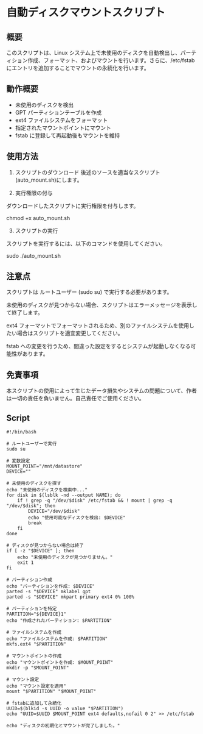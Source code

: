 # 自動ディスクマウントスクリプト

## 概要

このスクリプトは、Linux システム上で未使用のディスクを自動検出し、パーティション作成、フォーマット、およびマウントを行います。さらに、/etc/fstab にエントリを追加することでマウントの永続化を行います。

## 動作概要

+ 未使用のディスクを検出
+ GPT パーティションテーブルを作成
+ ext4 ファイルシステムをフォーマット
+ 指定されたマウントポイントにマウント
+ fstab に登録して再起動後もマウントを維持

## 使用方法

1. スクリプトのダウンロード
後述のソースを適当なスクリプト(auto_mount.sh)にします。

2. 実行権限の付与

ダウンロードしたスクリプトに実行権限を付与します。

chmod +x auto_mount.sh

3. スクリプトの実行

スクリプトを実行するには、以下のコマンドを使用してください。

sudo ./auto_mount.sh

## 注意点

スクリプトは ルートユーザー (sudo su) で実行する必要があります。

未使用のディスクが見つからない場合、スクリプトはエラーメッセージを表示して終了します。

ext4 フォーマットでフォーマットされるため、別のファイルシステムを使用したい場合はスクリプトを適宜変更してください。

fstab への変更を行うため、間違った設定をするとシステムが起動しなくなる可能性があります。

## 免責事項

本スクリプトの使用によって生じたデータ損失やシステムの問題について、作者は一切の責任を負いません。自己責任でご使用ください。

## Script

```shell
#!/bin/bash

# ルートユーザーで実行
sudo su

# 変数設定
MOUNT_POINT="/mnt/datastore"
DEVICE=""

# 未使用のディスクを探す
echo "未使用のディスクを検索中..."
for disk in $(lsblk -nd --output NAME); do
    if ! grep -q "/dev/$disk" /etc/fstab && ! mount | grep -q "/dev/$disk"; then
        DEVICE="/dev/$disk"
        echo "使用可能なディスクを検出: $DEVICE"
        break
    fi
done

# ディスクが見つからない場合は終了
if [ -z "$DEVICE" ]; then
    echo "未使用のディスクが見つかりません。"
    exit 1
fi

# パーティション作成
echo "パーティションを作成: $DEVICE"
parted -s "$DEVICE" mklabel gpt
parted -s "$DEVICE" mkpart primary ext4 0% 100%

# パーティションを特定
PARTITION="${DEVICE}1"
echo "作成されたパーティション: $PARTITION"

# ファイルシステムを作成
echo "ファイルシステムを作成: $PARTITION"
mkfs.ext4 "$PARTITION"

# マウントポイントの作成
echo "マウントポイントを作成: $MOUNT_POINT"
mkdir -p "$MOUNT_POINT"

# マウント設定
echo "マウント設定を適用"
mount "$PARTITION" "$MOUNT_POINT"

# fstabに追加して永続化
UUID=$(blkid -s UUID -o value "$PARTITION")
echo "UUID=$UUID $MOUNT_POINT ext4 defaults,nofail 0 2" >> /etc/fstab

echo "ディスクの初期化とマウントが完了しました。"
```